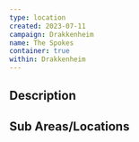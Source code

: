 ```yaml
---
type: location
created: 2023-07-11
campaign: Drakkenheim
name: The Spokes
container: true
within: Drakkenheim
---
```


## Description


## Sub Areas/Locations

<!-- QueryToSerialize: LIST FROM "DND - Drakkenheim/Locations" WHERE within = "The Spokes" -->

